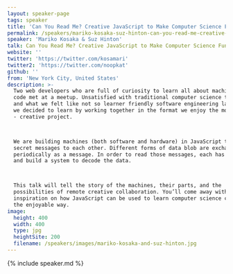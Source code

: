 ```yaml
---
layout: speaker-page
tags: speaker
title: 'Can You Read Me? Creative JavaScript to Make Computer Science Fun – Mariko Kosaka & Suz Hinton'
permalink: /speakers/mariko-kosaka-suz-hinton-can-you-read-me-creative-javascript-to-make-computer-science-fun.html
speaker: 'Mariko Kosaka & Suz Hinton'
talk: Can You Read Me? Creative JavaScript to Make Computer Science Fun
website: ''
twitter: 'https://twitter.com/kosamari'
twitter2: 'https://twitter.com/noopkat'
github: ''
from: 'New York City, United States'
description: >-
  Two web developers who are full of curiosity to learn all about machines and
  code met at a meetup. Unsatisfied with traditional computer science textbook
  and what we felt like not so learner friendly software engineering landscape,
  we decided to learn by working together in the format we enjoy the most
  - creative project.



  We are building machines (both software and hardware) in JavaScript to send
  secret messages to each other. Different forms of data blob are exchanged
  periodically as a message. In order to read those messages, each has to learn
  and build a system to decode the data.



  This talk will tell the story of the machines, their parts, and the
  possibilities of remote creative collaboration. You’ll come away with fresh
  inspiration on how JavaScript can be used to learn computer science concepts
  the enjoyable way.
image:
  height: 400
  width: 400
  type: jpg
  heightSite: 200
  filename: /speakers/images/mariko-kosaka-and-suz-hinton.jpg
---
```


{% include speaker.md %}
